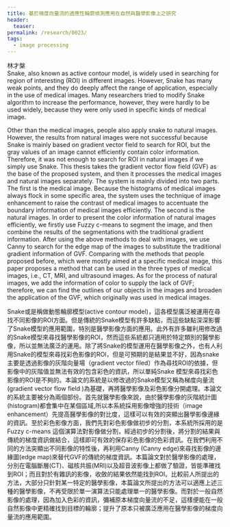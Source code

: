 ```yaml
---
title: 基於梯度向量流的適應性輪廓偵測應用在自然與醫學影像上之研究
header:
  teaser:
permalink: /research/0023/
tags:
  - image processing
---
```

林才槃
<br>
Snake, also known as active contour model, is widely used in searching for region of interesting (ROI) in different images. However, Snake has many weak points, and they do deeply affect the range of application, especially in the use of medical images. Many researchers tried to modify Snake algorithm to increase the performance, however, they were hardly to be used widely, because they were only used in specific kinds of medical image. 

Other than the medical images, people also apply snake to natural images. However, the results from natural images were not successful because Snake is mainly based on gradient vector field to search for ROI, but the gray values of an image cannot efficiently contain color information. Therefore, it was not enough to search for ROI in natural images if we simply use Snake. This thesis takes the gradient vector flow field (GVF) as the base of the proposed system, and then it processes the medical images and natural images separately. The system is mainly divided into two parts. The first is the medical image. Because the histograms of medical images always flock in some specific area, the system uses the technique of image enhancement to raise the contrast of medical images to accentuate the boundary information of medical images efficiently. The second is the natural images. In order to present the color information of natural images efficiently, we firstly use Fuzzy c-means to segment the image, and then combine the results of the segmentations with the traditional gradient information. After using the above methods to deal with images, we use Canny to search for the edge map of the images to substitute the traditional gradient information of GVF. Comparing with the methods that people proposed before, which were mostly aimed at a specific medical image, this paper proposes a method that can be used in the three types of medical images, i.e., CT, MRI, and ultrasound images. As for the process of natural images, we add the information of color to supply the lack of GVF; therefore, we can find the outlines of our objects in the images and broaden the application of the GVF, which originally was used in medical images.

Snake或是稱做動態輪廓模型(active contour model)，這各模型廣泛被運用在尋找不同影像的ROI方面。但是傳統的Snake模型有許多缺點，而這些缺點深深影響了Snake模型的應用範圍，特別是醫學影像方面的應用。此外有許多雖利用修改過的Snake模型來尋找醫學影像的ROI，然而這些系統都只適用於特定類別的醫學影像，所以並無法廣泛的運用。除了將Snake的模型運用在醫學影像之外，也有人利用Snake的模型來尋找彩色影像的ROI，但是可預期的是結果並不好，因為snake主要是透過影像的灰階向量場（gradient vector filed）作為尋找ROI的依據，但影像中的灰階值並無法有效的包含彩色的資訊，所以單純Snake 模型來尋找彩色影像的ROI是不夠的。本論文的系統是以修改過的Snake模型又稱為梯度向量流(gradient vector flow field )為基礎，再將醫學影像及彩色影像分開處理。本論文的系統主要被分為兩個部份。首先就醫學影像來說，由於醫學影像的灰階統計圖(histogram)都會集中在某個區域,所以本系統採用影像增強的技術（image enhancement）先提高醫學影像的對比度，這樣可以有效的突顯出醫學影像邊緣的資訊。至於彩色影像方面，我們先對彩色影像做初步的分割，本系統所採用的是 Fuzzy c-means 這個演算法對影像做分割，經過初步的分割後，將分割的結果與傳統的梯度資訊做結合，這樣即可有效的保存彩色影像的色彩資訊。在我們利用不同的方法突顯出不同影像的特性後，再利用Canny (Canny edge)來尋找影像的邊緣圖(edge map)來替代GVF的傳統的梯度資訊。本篇論文對於醫學影像的處理，分別在電腦斷層(CT)、磁核共振(MRI)以及超音波影像上都做了驗證，皆能準確找到ROI；而且對於有雜訊的影像，收斂的結果依然能找到ROI。比較前人所提出的方法，大部分只針對某一特定的醫學影像，本篇論文所提出的方法可以適應上述三種的醫學影像，不再受限於單一演算法只能處理單一的醫學影像。而對於一般自然影像的處理，因為加入色彩的資訊，彌補原本梯度向量流的不足，這樣便能在一般自然影像中更精確找到目標的輪廓；提升了原本只被廣泛應用在醫學影像的梯度向量流的應用範圍。